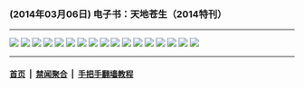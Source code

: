 ### (2014年03月06日) 电子书：天地苍生（2014特刊）

---

<img src="http://qikan.minghui.org/mhqkpage/qikanimage/2014/03/05/td2014-read-online1.png"/> 

<img src="http://qikan.minghui.org/mhqkpage/qikanimage/2014/03/05/td2014-read-online2.png"/> 

<img src="http://qikan.minghui.org/mhqkpage/qikanimage/2014/03/05/td2014-read-online3.png"/> 

<img src="http://qikan.minghui.org/mhqkpage/qikanimage/2014/03/05/td2014-read-online4.png"/> 

<img src="http://qikan.minghui.org/mhqkpage/qikanimage/2014/03/05/td2014-read-online5.png"/> 

<img src="http://qikan.minghui.org/mhqkpage/qikanimage/2014/03/05/td2014-read-online6.png"/> 

<img src="http://qikan.minghui.org/mhqkpage/qikanimage/2014/03/05/td2014-read-online7.png"/> 

<img src="http://qikan.minghui.org/mhqkpage/qikanimage/2014/03/05/td2014-read-online8.png"/> 

<img src="http://qikan.minghui.org/mhqkpage/qikanimage/2014/03/05/td2014-read-online9.png"/> 

<img src="http://qikan.minghui.org/mhqkpage/qikanimage/2014/03/05/td2014-read-online10.png"/> 

<img src="http://qikan.minghui.org/mhqkpage/qikanimage/2014/03/05/td2014-read-online11.png"/> 

<img src="http://qikan.minghui.org/mhqkpage/qikanimage/2014/03/05/td2014-read-online12.png"/> 

<img src="http://qikan.minghui.org/mhqkpage/qikanimage/2014/03/05/td2014-read-online13.png"/> 

<img src="http://qikan.minghui.org/mhqkpage/qikanimage/2014/03/05/td2014-read-online14.png"/> 

<img src="http://qikan.minghui.org/mhqkpage/qikanimage/2014/03/05/td2014-read-online15.png"/> 

<img src="http://qikan.minghui.org/mhqkpage/qikanimage/2014/03/05/td2014-read-online16.png"/> 

<img src="http://qikan.minghui.org/mhqkpage/qikanimage/2014/03/05/td2014-read-online17.png"/> 



---

#### [首页](../../../..) &nbsp;|&nbsp; [禁闻聚合](https://github.com/gfw-breaker/banned-news) &nbsp;|&nbsp; [手把手翻墙教程](https://github.com/gfw-breaker/guides) 